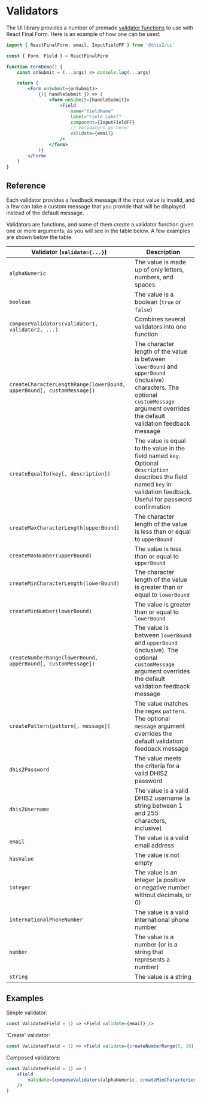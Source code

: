 # Validators

The UI library provides a number of premade [validator functions](https://final-form.org/docs/react-final-form/examples/field-level-validation) to use with React Final Form. Here is an example of how one can be used:

```jsx
import { ReactFinalForm, email, InputFieldFF } from '@dhis2/ui'

const { Form, Field } = ReactFinalForm

function FormDemo() {
    const onSubmit = (...args) => console.log(...args)

    return (
        <Form onSubmit={onSubmit}>
            {({ handleSubmit }) => (
                <form onSubmit={handleSubmit}>
                    <Field
                        name="fieldName"
                        label="Field Label"
                        component={InputFieldFF}
                        // Validators go here:
                        validate={email}
                    />
                </form>
            )}
        </Form>
    )
}
```

## Reference

Each validator provides a feedback message if the input value is invalid, and a few can take a custom message that you provide that will be displayed instead of the default message.

Validators are functions, and some of them _create_ a validator function given one or more arguments, as you will see in the table below. A few examples are shown below the table.

| Validator (`validate={...}`)                                          | Description                                                                                                                                                                                |
| --------------------------------------------------------------------- | ------------------------------------------------------------------------------------------------------------------------------------------------------------------------------------------ |
| `alphaNumeric`                                                        | The value is made up of only letters, numbers, and spaces                                                                                                                                  |
| `boolean`                                                             | The value is a boolean (`true` or `false`)                                                                                                                                                 |
| `composeValidators(validator1, validator2, ...)`                      | Combines several validators into one function                                                                                                                                              |
| `createCharacterLengthRange(lowerBound, upperBound[, customMessage])` | The character length of the value is between `lowerBound` and `upperBound` (inclusive) characters. The optional `customMessage` argument overrides the default validation feedback message |
| `createEqualTo(key[, description])`                                   | The value is equal to the value in the field named `key`. Optional `description` describes the field named `key` in validation feedback. Useful for password confirmation                  |
| `createMaxCharacterLength(upperBound)`                                | The character length of the value is less than or equal to `upperBound`                                                                                                                    |
| `createMaxNumber(upperBound)`                                         | The value is less than or equal to `upperBound`                                                                                                                                            |
| `createMinCharacterLength(lowerBound)`                                | The character length of the value is greater than or equal to `lowerBound`                                                                                                                 |
| `createMinNumber(lowerBound)`                                         | The value is greater than or equal to `lowerBound`                                                                                                                                         |
| `createNumberRange(lowerBound, upperBound[, customMessage])`          | The value is between `lowerBound` and `upperBound` (inclusive). The optional `customMessage` argument overrides the default validation feedback message                                    |
| `createPattern(pattern[, message])`                                   | The value matches the regex `pattern`. The optional `message` argument overrides the default validation feedback message                                                                   |
| `dhis2Password`                                                       | The value meets the criteria for a valid DHIS2 password                                                                                                                                    |
| `dhis2Username`                                                       | The value is a valid DHIS2 username (a string between 1 and 255 characters, inclusive)                                                                                                     |
| `email`                                                               | The value is a valid email address                                                                                                                                                         |
| `hasValue`                                                            | The value is not empty                                                                                                                                                                     |
| `integer`                                                             | The value is an integer (a positive or negative number without decimals, or 0)                                                                                                             |
| `internationalPhoneNumber`                                            | The value is a valid international phone number                                                                                                                                            |
| `number`                                                              | The value is a number (or is a string that represents a number)                                                                                                                            |
| `string`                                                              | The value is a string                                                                                                                                                                      |

## Examples

Simple validator:

```jsx
const ValidatedField = () => <Field validate={email} />
```

'Create' validator:

```jsx
const ValidatedField = () => <Field validate={createNumberRange(0, 10)} />
```

Composed validators:

```jsx
const ValidatedField = () => (
    <Field
        validate={composeValidators(alphaNumeric, createMinCharacterLength(4))}
    />
)
```

